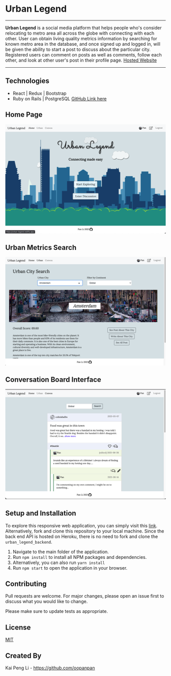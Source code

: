 # Urban Legend

---

**Urban Legend** is a social media platform that helps people who's consider relocating to metro area all across the globe with connecting with each other. User can obtain living quality metrics information by searching for known metro area in the database, and once signed up and logged in, will be given the ability to start a post to discuss about the particular city.
Registered users can comment on posts as well as comments, follow each other, and look at other user's post in their profile page.
[Hosted Website](https://urban-legend.netlify.app/)

---

## Technologies

-   React | Redux | Bootstrap
-   Ruby on Rails | PostgreSQL [GitHub Link here]()

## Home Page

![UL Home Page](/UL-home.png)

## Urban Metrics Search

![UL Search](/UL-search.png)

## Conversation Board Interface

![UL Convo](/UL-convos.png)

## Setup and Installation

To explore this responsive web application, you can simply visit this [link](https://urban-legend.netlify.app/). Alternatively, fork and clone this repository to your local machine. Since the back end API is hosted on Heroku, there is no need to fork and clone the `urban_legend_backend`.

1. Navigate to the main folder of the application.
2. Run `npm install` to install all NPM packages and dependencies.
3. Alternatively, you can also run `yarn install`
4. Run `npm start` to open the application in your browser.

## Contributing

Pull requests are welcome. For major changes, please open an issue first to discuss what you would like to change.

Please make sure to update tests as appropriate.

## License

[MIT](https://choosealicense.com/licenses/mit/)

## Created By

Kai Peng Li - https://github.com/oopanpan

